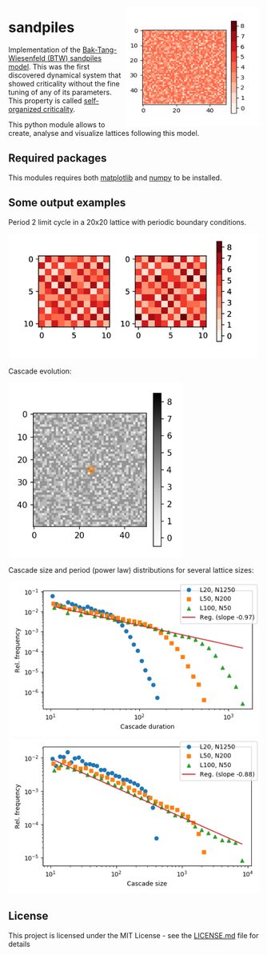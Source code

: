 <img align="right" width="270" height="240"
     src="https://github.com/ruhugu/sandpiles/raw/master/output_examples/example_config.png">

# sandpiles
     
Implementation of the [Bak-Tang-Wiesenfeld (BTW) sandpiles model](https://en.wikipedia.org/wiki/Abelian_sandpile_model).
This was the first discovered dynamical system that showed criticality without the fine tuning of any of its parameters.
This property is called [self-organized criticality](https://en.wikipedia.org/wiki/Self-organized_criticality).

This python module allows to create, analyse and visualize lattices following this model.


## Required packages

This modules requires both [matplotlib](https://matplotlib.org/) and [numpy](http://www.numpy.org/) to be installed.


## Some output examples

Period 2 limit cycle in a 20x20 lattice with periodic boundary conditions.

<img src="https://github.com/ruhugu/sandpiles/blob/master/output_examples/lcycle_random.png" alt="Drawing" width="500"/>

Cascade evolution:

<p class="indented"><img src="https://github.com/ruhugu/sandpiles/blob/master/output_examples/clusterevolutionL50.gif" alt="Drawing" width="350"/></p>

Cascade size and period (power law) distributions for several lattice sizes:

<img src="https://github.com/ruhugu/sandpiles/raw/master/output_examples/cascadeduration.png" alt="Drawing" width="600"/>
<img src="https://github.com/ruhugu/sandpiles/raw/master/output_examples/cascadesize.png" alt="Drawing" width="600"/>


## License

This project is licensed under the MIT License - see the [LICENSE.md](LICENSE.md) file for details
